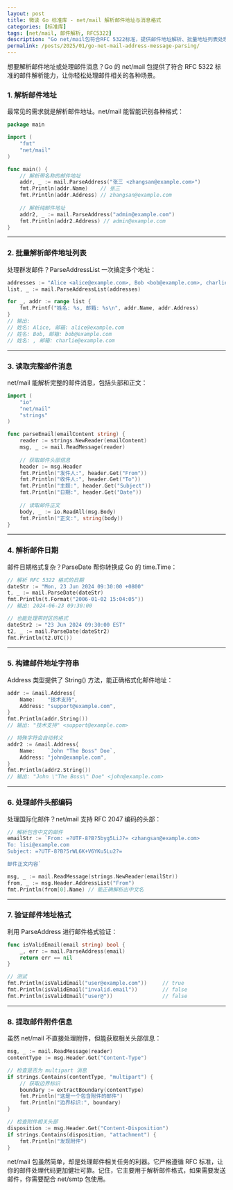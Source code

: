 ```yaml
---
layout: post
title: 微读 Go 标准库 - net/mail 解析邮件地址与消息格式
categories: [标准库]
tags: [net/mail, 邮件解析, RFC5322]
description: "Go net/mail包符合RFC 5322标准，提供邮件地址解析、批量地址列表处理、完整邮件消息读取和日期解析等功能。"
permalink: /posts/2025/01/go-net-mail-address-message-parsing/
---
```


想要解析邮件地址或处理邮件消息？Go 的 net/mail 包提供了符合 RFC 5322 标准的邮件解析能力，让你轻松处理邮件相关的各种场景。

### 1. 解析邮件地址

最常见的需求就是解析邮件地址。net/mail 能智能识别各种格式：

```go
package main

import (
    "fmt"
    "net/mail"
)

func main() {
    // 解析带名称的邮件地址
    addr, _ := mail.ParseAddress("张三 <zhangsan@example.com>")
    fmt.Println(addr.Name)    // 张三
    fmt.Println(addr.Address) // zhangsan@example.com
    
    // 解析纯邮件地址
    addr2, _ := mail.ParseAddress("admin@example.com")
    fmt.Println(addr2.Address) // admin@example.com
}
```

---

### 2. 批量解析邮件地址列表

处理群发邮件？ParseAddressList 一次搞定多个地址：

```go
addresses := "Alice <alice@example.com>, Bob <bob@example.com>, charlie@example.com"
list, _ := mail.ParseAddressList(addresses)

for _, addr := range list {
    fmt.Printf("姓名: %s, 邮箱: %s\n", addr.Name, addr.Address)
}
// 输出:
// 姓名: Alice, 邮箱: alice@example.com
// 姓名: Bob, 邮箱: bob@example.com
// 姓名: , 邮箱: charlie@example.com
```

---

### 3. 读取完整邮件消息

net/mail 能解析完整的邮件消息，包括头部和正文：

```go
import (
    "io"
    "net/mail"
    "strings"
)

func parseEmail(emailContent string) {
    reader := strings.NewReader(emailContent)
    msg, _ := mail.ReadMessage(reader)
    
    // 获取邮件头部信息
    header := msg.Header
    fmt.Println("发件人:", header.Get("From"))
    fmt.Println("收件人:", header.Get("To"))
    fmt.Println("主题:", header.Get("Subject"))
    fmt.Println("日期:", header.Get("Date"))
    
    // 读取邮件正文
    body, _ := io.ReadAll(msg.Body)
    fmt.Println("正文:", string(body))
}
```

---

### 4. 解析邮件日期

邮件日期格式复杂？ParseDate 帮你转换成 Go 的 time.Time：

```go
// 解析 RFC 5322 格式的日期
dateStr := "Mon, 23 Jun 2024 09:30:00 +0800"
t, _ := mail.ParseDate(dateStr)
fmt.Println(t.Format("2006-01-02 15:04:05"))
// 输出: 2024-06-23 09:30:00

// 也能处理带时区的格式
dateStr2 := "23 Jun 2024 09:30:00 EST"
t2, _ := mail.ParseDate(dateStr2)
fmt.Println(t2.UTC())
```

---

### 5. 构建邮件地址字符串

Address 类型提供了 String() 方法，能正确格式化邮件地址：

```go
addr := &mail.Address{
    Name:    "技术支持",
    Address: "support@example.com",
}
fmt.Println(addr.String())
// 输出: "技术支持" <support@example.com>

// 特殊字符会自动转义
addr2 := &mail.Address{
    Name:    `John "The Boss" Doe`,
    Address: "john@example.com",
}
fmt.Println(addr2.String())
// 输出: "John \"The Boss\" Doe" <john@example.com>
```

---

### 6. 处理邮件头部编码

处理国际化邮件？net/mail 支持 RFC 2047 编码的头部：

```go
// 解析包含中文的邮件
emailStr := `From: =?UTF-8?B?5byg5LiJ?= <zhangsan@example.com>
To: lisi@example.com
Subject: =?UTF-8?B?5rWL6K+V6YKu5Lu2?=

邮件正文内容`

msg, _ := mail.ReadMessage(strings.NewReader(emailStr))
from, _ := msg.Header.AddressList("From")
fmt.Println(from[0].Name) // 能正确解析出中文名
```

---

### 7. 验证邮件地址格式

利用 ParseAddress 进行邮件格式验证：

```go
func isValidEmail(email string) bool {
    _, err := mail.ParseAddress(email)
    return err == nil
}

// 测试
fmt.Println(isValidEmail("user@example.com"))     // true
fmt.Println(isValidEmail("invalid.email"))        // false
fmt.Println(isValidEmail("user@"))                // false
```

---

### 8. 提取邮件附件信息

虽然 net/mail 不直接处理附件，但能获取相关头部信息：

```go
msg, _ := mail.ReadMessage(reader)
contentType := msg.Header.Get("Content-Type")

// 检查是否为 multipart 消息
if strings.Contains(contentType, "multipart") {
    // 获取边界标识
    boundary := extractBoundary(contentType)
    fmt.Println("这是一个包含附件的邮件")
    fmt.Println("边界标识:", boundary)
}

// 检查附件相关头部
disposition := msg.Header.Get("Content-Disposition")
if strings.Contains(disposition, "attachment") {
    fmt.Println("发现附件")
}
```

net/mail 包虽然简单，却是处理邮件相关任务的利器。它严格遵循 RFC 标准，让你的邮件处理代码更加健壮可靠。记住，它主要用于解析邮件格式，如果需要发送邮件，你需要配合 net/smtp 包使用。